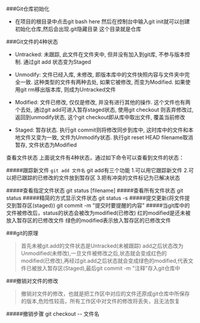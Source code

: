###Git仓库初始化
- 在项目的根目录中点击git bash here 然后在控制台中输入git init就可以创建初始化仓库,然后会出现.git隐藏目录  这个目录就是仓库
    

###Git文件的4种状态

- Untracked: 未跟踪, 此文件在文件夹中, 但并没有加入到git库, 不参与版本控制. 通过git add 状态变为Staged

- Unmodify: 文件已经入库, 未修改, 即版本库中的文件快照内容与文件夹中完全一致. 这种类型的文件有两种去处, 如果它被修改, 而变为Modified. 如果使用git rm移出版本库, 则成为Untracked文件

- Modified: 文件已修改, 仅仅是修改, 并没有进行其他的操作. 这个文件也有两个去处, 通过git add可进入暂存staged状态, 使用git checkout 则丢弃修改过, 返回到unmodify状态, 这个git checkout即从库中取出文件, 覆盖当前修改

- Staged: 暂存状态. 执行git commit则将修改同步到库中, 这时库中的文件和本地文件又变为一致, 文件为Unmodify状态. 执行git reset HEAD filename取消暂存, 文件状态为Modified



查看文件状态
上面说文件有4种状态，通过如下命令可以查看到文件的状态：

#####跟踪新文件
    `git add 文件名`
    git add有三个功能
    1.可以用它跟踪新文件
    2.可以把已跟踪的已修改的文件放到暂存区
    3.把有冲突的文件标记为已解决状态

#####查看指定文件状态
    git status [filename]
#####查看所有文件状态
    git status
#####精简的方式显示文件状态
    git status -s
#####提交更新(将文件提交到暂存区(staged))
    git commit -m "提交时要提醒的内容"
#####当git库中的文件被修改后，status的状态会被改为modified(已修改)
    红的modified是还未被放入暂存区的已修改文件
    绿色的modified表示放入暂存区的已修改文件

###git的原理
>首先未被git.add的文件状态是Untracked(未被跟踪) add之后状态改为Unmodified(未修改),一旦文件被修改之后,状态就会变成红色的modified(已修改),再经过git.add之后状态就会变成绿色的modified,代表文件已被放入暂存区(Staged),最后git commit -m "注释"存入git仓库中


###撤销对文件的修改
>撤销对文件的修改，也就是把工作区中对应的文件还原成git仓库中所保存的版本,危险性较高，所有工作区中对文件的修改将丢失，且无法恢复

#####撤销步骤
    git checkout -- 文件名
    